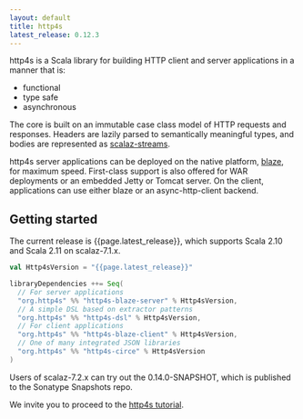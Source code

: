 ```yaml
---
layout: default
title: http4s
latest_release: 0.12.3
---
```


http4s is a Scala library for building HTTP client and server
applications in a manner that is:

* functional
* type safe
* asynchronous

The core is built on an immutable case class model of HTTP requests
and responses.  Headers are lazily parsed to semantically meaningful
types, and bodies are represented as [scalaz-streams](scalaz-stream).

http4s server applications can be deployed on the native platform,
[blaze], for maximum speed.  First-class support is also offered for
WAR deployments or an embedded Jetty or Tomcat server.  On the client,
applications can use either blaze or an async-http-client backend.

[scalaz-stream]: https://github.com/functional-streams-for-scala/fs2
[blaze]: https://github.com/http4s/blaze

## Getting started ##

The current release is {{page.latest_release}}, which supports Scala
2.10 and Scala 2.11 on scalaz-7.1.x.

```scala
val Http4sVersion = "{{page.latest_release}}"

libraryDependencies ++= Seq(
  // For server applications
  "org.http4s" %% "http4s-blaze-server" % Http4sVersion,
  // A simple DSL based on extractor patterns
  "org.http4s" %% "http4s-dsl" % Http4sVersion,
  // For client applications
  "org.http4s" %% "http4s-blaze-client" % Http4sVersion,
  // One of many integrated JSON libraries
  "org.http4s" %% "http4s-circe" % Http4sVersion
)  
```

Users of scalaz-7.2.x can try out the 0.14.0-SNAPSHOT, which is
published to the Sonatype Snapshots repo.

We invite you to proceed to the [http4s tutorial](docs/).
